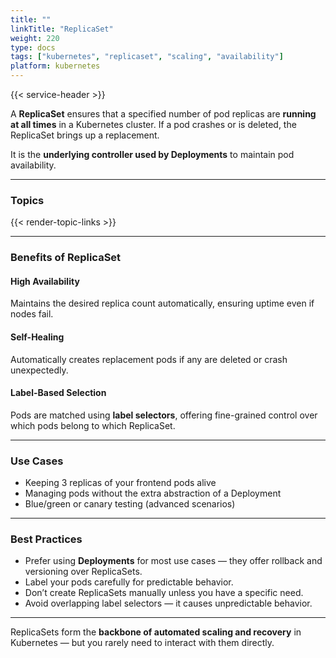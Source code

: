 ```yaml
---
title: ""
linkTitle: "ReplicaSet"
weight: 220
type: docs
tags: ["kubernetes", "replicaset", "scaling", "availability"]
platform: kubernetes
---
```


{{< service-header >}}

A **ReplicaSet** ensures that a specified number of pod replicas are **running at all times** in a Kubernetes cluster. If a pod crashes or is deleted, the ReplicaSet brings up a replacement.

It is the **underlying controller used by Deployments** to maintain pod availability.

---

### Topics

{{< render-topic-links >}}

---

### Benefits of ReplicaSet

#### High Availability

Maintains the desired replica count automatically, ensuring uptime even if nodes fail.

#### Self-Healing

Automatically creates replacement pods if any are deleted or crash unexpectedly.

#### Label-Based Selection

Pods are matched using **label selectors**, offering fine-grained control over which pods belong to which ReplicaSet.

---

### Use Cases

- Keeping 3 replicas of your frontend pods alive
- Managing pods without the extra abstraction of a Deployment
- Blue/green or canary testing (advanced scenarios)

---

### Best Practices

- Prefer using **Deployments** for most use cases — they offer rollback and versioning over ReplicaSets.
- Label your pods carefully for predictable behavior.
- Don’t create ReplicaSets manually unless you have a specific need.
- Avoid overlapping label selectors — it causes unpredictable behavior.

---

ReplicaSets form the **backbone of automated scaling and recovery** in Kubernetes — but you rarely need to interact with them directly.
